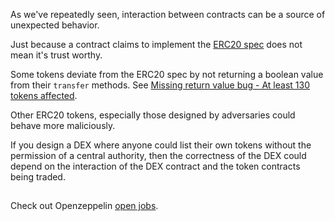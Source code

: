 As we've repeatedly seen, interaction between contracts can be a source of unexpected behavior.

Just because a contract claims to implement the [ERC20 spec](https://eips.ethereum.org/EIPS/eip-20) does not mean it's trust worthy.

Some tokens deviate from the ERC20 spec by not returning a boolean value from their `transfer` methods. See [Missing return value bug - At least 130 tokens affected](https://medium.com/coinmonks/missing-return-value-bug-at-least-130-tokens-affected-d67bf08521ca).

Other ERC20 tokens, especially those designed by adversaries could behave more maliciously.

If you design a DEX where anyone could list their own tokens without the permission of a central authority, then the correctness of the DEX could depend on the interaction of the DEX contract and the token contracts being traded.

##

Check out Openzeppelin [open jobs](https://www.openzeppelin.com/jobs?gh_jid=4254142003&gh_src=d4a786e43us).
